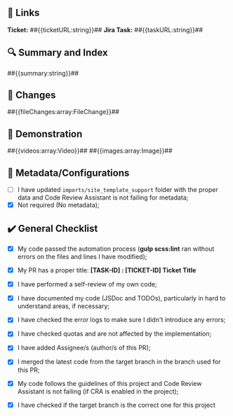 ## 🔗 Links
**Ticket:** ##{{ticketURL:string}}##
**Jira Task:** ##{{taskURL:string}}##
 
## 🔍 Summary and Index
##{{summary:string}}##
 
## 📂 Changes
##{{fileChanges:array:FileChange}}##
 
## 🎥 Demonstration
##{{videos:array:Video}}##
##{{images:array:Image}}##
 
## 📑 Metadata/Configurations
- [ ] I have updated `imports/site_template_support` folder with the proper data and Code Review Assistant is not failing for metadata;
- [x] Not required (No metadata);

## ✔️ General Checklist
- [x] My code passed the automation process (**gulp scss:lint** ran without errors on the files and lines I have modified);
- [x] My PR has a proper title: **[TASK-ID] : [TICKET-ID] Ticket Title**
- [x] I have performed a self-review of my own code;
- [x] I have documented my code (JSDoc and TODOs), particularly in hard to understand areas, if necessary;
- [x] I have checked the error logs to make sure I didn't introduce any errors;
- [x] I have checked quotas and are not affected by the implementation;
- [x] I have added Assignee/s (author/s of this PR);
- [x] I merged the latest code from the target branch in the branch used for this PR;
- [x] My code follows the guidelines of this project and Code Review Assistant is not failing (if CRA is enabled in the project);
- [x] I have checked if the target branch is the correct one for this project

